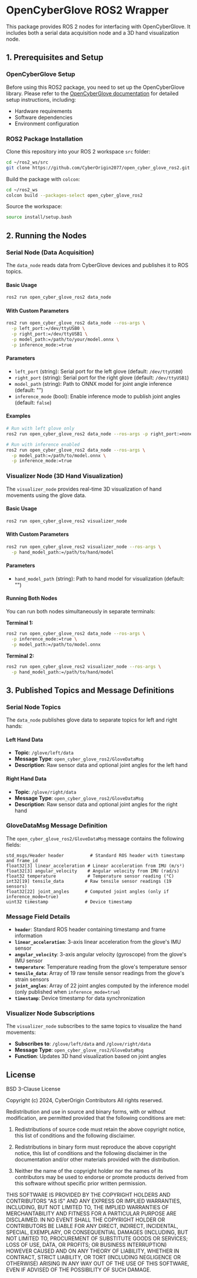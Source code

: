 # OpenCyberGlove ROS2 Wrapper

This package provides ROS 2 nodes for interfacing with OpenCyberGlove. It includes both a serial data acquisition node and a 3D hand visualization node.

## 1. Prerequisites and Setup

### OpenCyberGlove Setup
Before using this ROS2 package, you need to set up the OpenCyberGlove library. Please refer to the [OpenCyberGlove documentation](https://github.com/CyberOrigin2077/open_cyber_glove) for detailed setup instructions, including:

- Hardware requirements
- Software dependencies
- Environment configuration

### ROS2 Package Installation
Clone this repository into your ROS 2 workspace `src` folder:
```bash
cd ~/ros2_ws/src
git clone https://github.com/CyberOrigin2077/open_cyber_glove_ros2.git open_cyber_glove_ros2
```

Build the package with `colcon`:
```bash
cd ~/ros2_ws
colcon build --packages-select open_cyber_glove_ros2
```

Source the workspace:
```bash
source install/setup.bash
```

## 2. Running the Nodes

### Serial Node (Data Acquisition)
The `data_node` reads data from CyberGlove devices and publishes it to ROS topics.

#### Basic Usage
```bash
ros2 run open_cyber_glove_ros2 data_node
```

#### With Custom Parameters
```bash
ros2 run open_cyber_glove_ros2 data_node --ros-args \
  -p left_port:=/dev/ttyUSB0 \
  -p right_port:=/dev/ttyUSB1 \
  -p model_path:=/path/to/your/model.onnx \
  -p inference_mode:=true
```

#### Parameters
- `left_port` (string): Serial port for the left glove (default: `/dev/ttyUSB0`)
- `right_port` (string): Serial port for the right glove (default: `/dev/ttyUSB1`)
- `model_path` (string): Path to ONNX model for joint angle inference (default: "")
- `inference_mode` (bool): Enable inference mode to publish joint angles (default: `false`)

#### Examples
```bash
# Run with left glove only
ros2 run open_cyber_glove_ros2 data_node --ros-args -p right_port:=none

# Run with inference enabled
ros2 run open_cyber_glove_ros2 data_node --ros-args \
  -p model_path:=/path/to/model.onnx \
  -p inference_mode:=true
```

### Visualizer Node (3D Hand Visualization)
The `visualizer_node` provides real-time 3D visualization of hand movements using the glove data.

#### Basic Usage
```bash
ros2 run open_cyber_glove_ros2 visualizer_node
```

#### With Custom Parameters
```bash
ros2 run open_cyber_glove_ros2 visualizer_node --ros-args \
  -p hand_model_path:=/path/to/hand/model
```

#### Parameters
- `hand_model_path` (string): Path to hand model for visualization (default: "")

#### Running Both Nodes
You can run both nodes simultaneously in separate terminals:

**Terminal 1:**
```bash
ros2 run open_cyber_glove_ros2 data_node --ros-args \
  -p inference_mode:=true \
  -p model_path:=/path/to/model.onnx
```

**Terminal 2:**
```bash
ros2 run open_cyber_glove_ros2 visualizer_node --ros-args \
  -p hand_model_path:=/path/to/hand/model
```

## 3. Published Topics and Message Definitions

### Serial Node Topics

The `data_node` publishes glove data to separate topics for left and right hands:

#### Left Hand Data
- **Topic**: `/glove/left/data`
- **Message Type**: `open_cyber_glove_ros2/GloveDataMsg`
- **Description**: Raw sensor data and optional joint angles for the left hand

#### Right Hand Data
- **Topic**: `/glove/right/data`
- **Message Type**: `open_cyber_glove_ros2/GloveDataMsg`
- **Description**: Raw sensor data and optional joint angles for the right hand

### GloveDataMsg Message Definition

The `open_cyber_glove_ros2/GloveDataMsg` message contains the following fields:

```msg
std_msgs/Header header          # Standard ROS header with timestamp and frame_id
float32[3] linear_acceleration # Linear acceleration from IMU (m/s²)
float32[3] angular_velocity    # Angular velocity from IMU (rad/s)
float32 temperature            # Temperature sensor reading (°C)
int32[19] tensile_data        # Raw tensile sensor readings (19 sensors)
float32[22] joint_angles      # Computed joint angles (only if inference_mode=true)
uint32 timestamp              # Device timestamp
```

### Message Field Details

- **`header`**: Standard ROS header containing timestamp and frame information
- **`linear_acceleration`**: 3-axis linear acceleration from the glove's IMU sensor
- **`angular_velocity`**: 3-axis angular velocity (gyroscope) from the glove's IMU sensor
- **`temperature`**: Temperature reading from the glove's temperature sensor
- **`tensile_data`**: Array of 19 raw tensile sensor readings from the glove's strain sensors
- **`joint_angles`**: Array of 22 joint angles computed by the inference model (only published when `inference_mode=true`)
- **`timestamp`**: Device timestamp for data synchronization

### Visualizer Node Subscriptions

The `visualizer_node` subscribes to the same topics to visualize the hand movements:

- **Subscribes to**: `/glove/left/data` and `/glove/right/data`
- **Message Type**: `open_cyber_glove_ros2/GloveDataMsg`
- **Function**: Updates 3D hand visualization based on joint angles

## License
BSD 3-Clause License

Copyright (c) 2024, CyberOrigin Contributors
All rights reserved.

Redistribution and use in source and binary forms, with or without
modification, are permitted provided that the following conditions are met:

1. Redistributions of source code must retain the above copyright notice, this
   list of conditions and the following disclaimer.

2. Redistributions in binary form must reproduce the above copyright notice,
   this list of conditions and the following disclaimer in the documentation
   and/or other materials provided with the distribution.

3. Neither the name of the copyright holder nor the names of its
   contributors may be used to endorse or promote products derived from
   this software without specific prior written permission.

THIS SOFTWARE IS PROVIDED BY THE COPYRIGHT HOLDERS AND CONTRIBUTORS "AS IS"
AND ANY EXPRESS OR IMPLIED WARRANTIES, INCLUDING, BUT NOT LIMITED TO, THE
IMPLIED WARRANTIES OF MERCHANTABILITY AND FITNESS FOR A PARTICULAR PURPOSE ARE
DISCLAIMED. IN NO EVENT SHALL THE COPYRIGHT HOLDER OR CONTRIBUTORS BE LIABLE
FOR ANY DIRECT, INDIRECT, INCIDENTAL, SPECIAL, EXEMPLARY, OR CONSEQUENTIAL
DAMAGES (INCLUDING, BUT NOT LIMITED TO, PROCUREMENT OF SUBSTITUTE GOODS OR
SERVICES; LOSS OF USE, DATA, OR PROFITS; OR BUSINESS INTERRUPTION) HOWEVER
CAUSED AND ON ANY THEORY OF LIABILITY, WHETHER IN CONTRACT, STRICT LIABILITY,
OR TORT (INCLUDING NEGLIGENCE OR OTHERWISE) ARISING IN ANY WAY OUT OF THE USE
OF THIS SOFTWARE, EVEN IF ADVISED OF THE POSSIBILITY OF SUCH DAMAGE.
